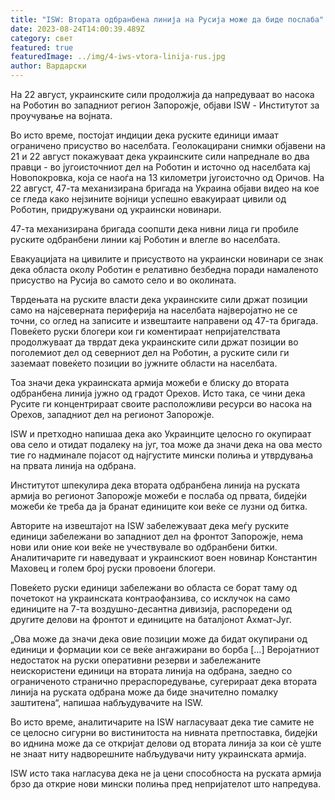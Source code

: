 ```yaml
---
title: "ISW: Втората одбранбена линија на Русија може да биде послаба"
date: 2023-08-24T14:00:39.489Z
category: свет
featured: true
featuredImage: ../img/4-iws-vtora-linija-rus.jpg
author: Вардарски
---
```

На 22 август, украинските сили продолжија да напредуваат во насока на Роботин во западниот регион Запорожје, објави ISW - Институтот за проучување на војната.

Во исто време, постојат индиции дека руските единици имаат ограничено присуство во населбата. Геолокацирани снимки објавени на 21 и 22 август покажуваат дека украинските сили напреднале во два правци - во југоисточниот дел на Роботин и источно од населбата кај Новопокровка, која се наоѓа на 13 километри југоисточно од Оричов. На 22 август, 47-та механизирана бригада на Украина објави видео на кое се гледа како нејзините војници успешно евакуираат цивили од Роботин, придружувани од украински новинари.

47-та механизирана бригада соопшти дека нивни лица ги пробиле руските одбранбени линии кај Роботин и влегле во населбата.

Евакуацијата на цивилите и присуството на украински новинари се знак дека областа околу Роботин е релативно безбедна поради намаленото присуство на Русија во самото село и во околината.

Тврдењата на руските власти дека украинските сили држат позиции само на најсеверната периферија на населбата најверојатно не се точни, со оглед на записите и извештаите направени од 47-та бригада. Повеќето руски блогери кои ги коментираат непријателствата продолжуваат да тврдат дека украинските сили држат позиции во поголемиот дел од северниот дел на Роботин, а руските сили ги заземаат повеќето позиции во јужните области на населбата.

Тоа значи дека украинската армија можеби е блиску до втората одбранбена линија јужно од градот Орехов. Исто така, се чини дека Русите ги концентрираат своите расположливи ресурси во насока на Орехов, западниот дел на регионот Запорожје.

ISW и претходно напишаа дека ако Украинците целосно го окупираат ова село и отидат подалеку на југ, тоа може да значи дека на ова место тие го надминале појасот од најгустите мински полиња и утврдувања на првата линија на одбрана.

Институтот шпекулира дека втората одбранбена линија на руската армија во регионот Запорожје можеби е послаба од првата, бидејќи можеби ќе треба да ја бранат единиците кои веќе се лузни од битка.

Авторите на извештајот на ISW забележуваат дека меѓу руските единици забележани во западниот дел на фронтот Запорожје, нема нови или оние кои веќе не учествувале во одбранбени битки. Аналитичарите ги наведуваат и украинскиот воен новинар Константин Маховец и голем број руски провоени блогери.

Повеќето руски единици забележани во областа се борат таму од почетокот на украинската контраофанзива, со исклучок на само единиците на 7-та воздушно-десантна дивизија, распоредени од другите делови на фронтот и единиците на баталјонот Ахмат-Југ.

„Ова може да значи дека овие позиции може да бидат окупирани од единици и формации кои се веќе ангажирани во борба \[...] Веројатниот недостаток на руски оперативни резерви и забележаните неискористени единици на втората линија на одбрана, заедно со ограниченото странично прераспоредување, сугерираат дека втората линија на руската одбрана може да биде значително помалку заштитена“, напишаа набљудувачите на ISW.

Во исто време, аналитичарите на ISW нагласуваат дека тие самите не се целосно сигурни во вистинитоста на нивната претпоставка, бидејќи во иднина може да се откријат делови од втората линија за кои сè уште не знаат ниту надворешните набљудувачи ниту украинската армија.

ISW исто така нагласува дека не ја цени способноста на руската армија брзо да открие нови мински полиња пред непријателот што напредува.